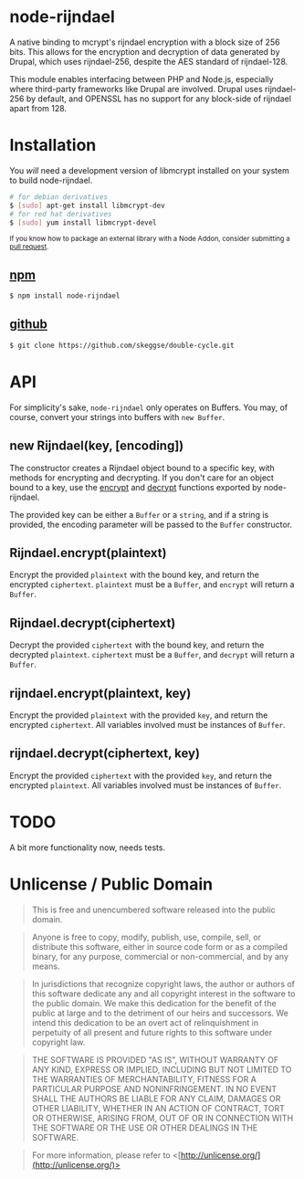 node-rijndael
=============

A native binding to mcrypt's rijndael encryption with a block size of 256 bits. This allows for the encryption and decryption of data generated by Drupal, which uses rijndael-256, despite the AES standard of rijndael-128.

This module enables interfacing between PHP and Node.js, especially where third-party frameworks like Drupal are involved. Drupal uses rijndael-256 by default, and OPENSSL has no support for any block-side of rijndael apart from 128.

Installation
============

You _will_ need a development version of libmcrypt installed on your system to build node-rijndael.

```sh
# for debian derivatives
$ [sudo] apt-get install libmcrypt-dev
# for red hat derivatives
$ [sudo] yum install libmcrypt-devel
```

<small>If you know how to package an external library with a Node Addon, consider submitting a [pull request][pr].</small>

[npm][]
-------

```sh
$ npm install node-rijndael
```

[github][]
----------

```sh
$ git clone https://github.com/skeggse/double-cycle.git
```

API
===

For simplicity's sake, `node-rijndael` only operates on Buffers. You may, of course, convert your strings into buffers with `new Buffer`.

new Rijndael(key, [encoding])
-----------------------------

The constructor creates a Rijndael object bound to a specific key, with methods for encrypting and decrypting. If you don't care for an object bound to a key, use the [encrypt][] and [decrypt][] functions exported by node-rijndael.

The provided key can be either a `Buffer` or a `string`, and if a string is provided, the encoding parameter will be passed to the `Buffer` constructor.

Rijndael.encrypt(plaintext)
---------------------------

Encrypt the provided `plaintext` with the bound key, and return the encrypted `ciphertext`. `plaintext` must be a `Buffer`, and `encrypt` will return a `Buffer`.

Rijndael.decrypt(ciphertext)
---------------------------

Decrypt the provided `ciphertext` with the bound key, and return the decrypted `plaintext`. `ciphertext` must be a `Buffer`, and `decrypt` will return a `Buffer`.

rijndael.encrypt(plaintext, key)
--------------------------------

Encrypt the provided `plaintext` with the provided `key`, and return the encrypted `ciphertext`. All variables involved must be instances of `Buffer`.

rijndael.decrypt(ciphertext, key)
--------------------------------

Encrypt the provided `ciphertext` with the provided `key`, and return the encrypted `plaintext`. All variables involved must be instances of `Buffer`.

TODO
====

A bit more functionality now, needs tests.

Unlicense / Public Domain
=========================

> This is free and unencumbered software released into the public domain.

> Anyone is free to copy, modify, publish, use, compile, sell, or distribute this software, either in source code form or as a compiled binary, for any purpose, commercial or non-commercial, and by any means.

> In jurisdictions that recognize copyright laws, the author or authors of this software dedicate any and all copyright interest in the software to the public domain. We make this dedication for the benefit of the public at large and to the detriment of our heirs and successors. We intend this dedication to be an overt act of relinquishment in perpetuity of all present and future rights to this software under copyright law.

> THE SOFTWARE IS PROVIDED "AS IS", WITHOUT WARRANTY OF ANY KIND, EXPRESS OR IMPLIED, INCLUDING BUT NOT LIMITED TO THE WARRANTIES OF MERCHANTABILITY, FITNESS FOR A PARTICULAR PURPOSE AND NONINFRINGEMENT. IN NO EVENT SHALL THE AUTHORS BE LIABLE FOR ANY CLAIM, DAMAGES OR OTHER LIABILITY, WHETHER IN AN ACTION OF CONTRACT, TORT OR OTHERWISE, ARISING FROM, OUT OF OR IN CONNECTION WITH THE SOFTWARE OR THE USE OR OTHER DEALINGS IN THE SOFTWARE.

> For more information, please refer to <[http://unlicense.org/](http://unlicense.org/)>

[pr]: https://github.com/skeggse/node-rijndael/pulls
[encrypt]: https://github.com/skeggse/node-rijndael#rijndaelencryptplaintext-key
[decrypt]: https://github.com/skeggse/node-rijndael#rijndaeldecryptciphertext-key
[npm]: http://npmjs.org/package/node-rijndael "node-rijndael on npm"
[github]: https://github.com/skeggse/node-rijndael "node-rijndael on github"
